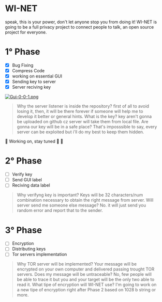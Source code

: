 # WI-NET
speak, this is your power, don't let anyone stop you from doing it!
WI-NET is going to be a full privacy project to connect people to talk, an open source project for everyone.



# 1° Phase

- [x] Bug Fixing 
- [x] Compress Code 
- [x] working on essential GUI 
- [x] Sending key to server 
- [x] Server reciving key

[![Gui-0-0-1.png](https://i.postimg.cc/PJW41zkw/Gui-0-0-1.png)](https://postimg.cc/T5Pg6b1d)

> Why the server listener is inside the repository? first of all to avoid losing it, then, it will be there forever if someone will help me to develop it better or general hints.
> What is the key? key aren't gonna be uploaded on github cz server will take them from local file.
> Are gonna our key will be in a safe place? That's imposssible to say, every server can be exploited but i'll do my best to keep them hidden.

:construction: Working on, stay tuned :loudspeaker: :construction:
# 2° Phase
- [ ] Verify key
- [ ] Send GUI label
- [ ] Reciving data label

> Why verifyng key is important?
> Keys will be 32 characters/num combination necessary to obtain the right message from server.
> Will server send me someone else message? No. it will just send you random error and report that to the sender.


# 3° Phase
- [ ] Encryption
- [ ] Distributing keys
- [ ] Tor servers implementation

> Why TOR server will be implemented? Your message will be encrypted on your own computer and delivered passing trought TOR servers.
> Does my message will be untraceable? No, few people will be able to trace it but you and your target will be the only two able to read it.
> What tipe of encryption will WI-NET use? I'm going to work on a new tipe of encryption right after Phase 2 based on 1028 b string or more.

